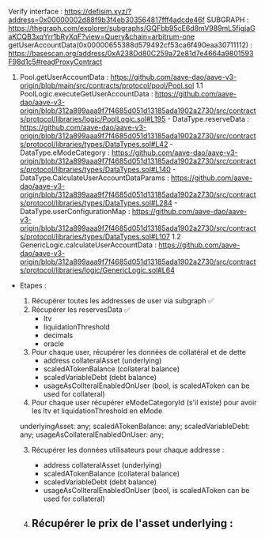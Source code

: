 
Verify interface : https://defisim.xyz/?address=0x00000002d88f9b3f4eb303564817fff4adcde46f
SUBGRAPH : https://thegraph.com/explorer/subgraphs/GQFbb95cE6d8mV989mL5figjaGaKCQB3xqYrr1bRyXqF?view=Query&chain=arbitrum-one
getUserAccountData(0x00000655388d579492cf53ca6f490eaa30711112) : https://basescan.org/address/0xA238Dd80C259a72e81d7e4664a9801593F98d1c5#readProxyContract 

1. Pool.getUserAccountData : https://github.com/aave-dao/aave-v3-origin/blob/main/src/contracts/protocol/pool/Pool.sol
    1.1 PoolLogic.executeGetUserAccountData : https://github.com/aave-dao/aave-v3-origin/blob/312a899aaa9f7f4685d051d13185ada1902a2730/src/contracts/protocol/libraries/logic/PoolLogic.sol#L195
        - DataType.reserveData : https://github.com/aave-dao/aave-v3-origin/blob/312a899aaa9f7f4685d051d13185ada1902a2730/src/contracts/protocol/libraries/types/DataTypes.sol#L42
        - DataType.eModeCategory : https://github.com/aave-dao/aave-v3-origin/blob/312a899aaa9f7f4685d051d13185ada1902a2730/src/contracts/protocol/libraries/types/DataTypes.sol#L140
        - DataType.CalculateUserAccountDataParams : https://github.com/aave-dao/aave-v3-origin/blob/312a899aaa9f7f4685d051d13185ada1902a2730/src/contracts/protocol/libraries/types/DataTypes.sol#L284
        - DataType.userConfigurationMap : https://github.com/aave-dao/aave-v3-origin/blob/312a899aaa9f7f4685d051d13185ada1902a2730/src/contracts/protocol/libraries/types/DataTypes.sol#L107
    1.2 GenericLogic.calculateUserAccountData : https://github.com/aave-dao/aave-v3-origin/blob/312a899aaa9f7f4685d051d13185ada1902a2730/src/contracts/protocol/libraries/logic/GenericLogic.sol#L64



- Etapes : 
    1. Récupérer toutes les addresses de user via subgraph ✅
    2. Récupérer les reservesData ✅
        - ltv
        - liquidationThreshold
        - decimals
        - oracle
    3. Pour chaque user, récupérer les données de collatéral et de dette
        - address collateralAsset (underlying)
        - scaledATokenBalance (collateral balance)
        - scaledVariableDebt (debt balance)
        - usageAsCollteralEnabledOnUser (bool, is scaledAToken can be used for collateral)
    4. Pour chaque user récupérer eModeCategoryId (s'il existe) pour avoir les ltv et liquidationThreshold en eMode
    


    underlyingAsset: any;
    scaledATokenBalance: any;
    scaledVariableDebt: any;
    usageAsCollateralEnabledOnUser: any;

    3. Récupérer les données utilisateurs pour chaque addresse : 
        - address collateralAsset (underlying) 
        - scaledATokenBalance (collateral balance)
        - scaledVariableDebt (debt balance)
        - usageAsCollteralEnabledOnUser (bool, is scaledAToken can be used for collateral)

    3. Récupérer le prix de l'asset underlying : 
        - 